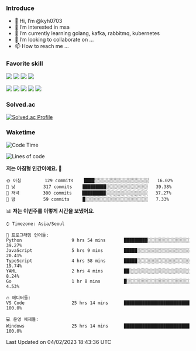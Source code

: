 ### Introduce

<!---
kyh0703/kyh0703 is a ✨ special ✨ repository because its `README.md` (this file) appears on your GitHub profile.
You can click the Preview link to take a look at your changes.
--->

- 👋 Hi, I’m @kyh0703
- 👀 I’m interested in msa
- 🌱 I’m currently learning golang, kafka, rabbitmq, kubernetes
- 💞️ I’m looking to collaborate on ...
- 📫 How to reach me ...



### Favorite skill

<img src="https://img.shields.io/badge/C-000000?style=flat&logo=c&logoColor=A8B9CC" /> <img src="https://img.shields.io/badge/C++-000000?style=flat&logo=c%2B%2B&logoColor=00599C" /> <img src="https://img.shields.io/badge/Go-000000?style=flat&logo=go&logoColor=00ADD8" /> <img src="https://img.shields.io/badge/nodejs-000000?style=flat&logo=node.js&logoColor=A8B9CC" />

<img src="https://img.shields.io/badge/Docker-000000?style=flat&logo=docker&logoColor=2496ED"/> <img src="https://img.shields.io/badge/Kubernetes-000000?style=flat&logo=kubernetes&logoColor=326CE5"/> <img src="https://img.shields.io/badge/rancher-000000?style=flat&logo=rancher&logoColor=0075A8"/> <img src="https://img.shields.io/badge/harbor-000000?style=flat&logo=harbor&logoColor=60B932"/> <img src="https://img.shields.io/badge/ceph-000000?style=flat&logo=ceph&logoColor=EF5C55"/>

### Solved.ac

[![Solved.ac Profile](http://mazassumnida.wtf/api/generate_badge?boj=kyh0703)](https://solved.ac/kyh0703)

### Waketime

<!--START_SECTION:waka-->
![Code Time](http://img.shields.io/badge/Code%20Time-1%2C561%20hrs%2052%20mins-blue)

![Lines of code](https://img.shields.io/badge/%EC%A0%80%EB%8A%94%20%EC%97%AC%ED%83%9C%EA%B9%8C%EC%A7%80%20-2%20Million%20%EC%A4%84%EC%9D%98%20%EC%BD%94%EB%93%9C%EB%A5%BC%20%EC%9E%91%EC%84%B1%ED%96%88%EC%96%B4%EC%9A%94.-blue)

**저는 아침형 인간이에요. 🐤** 

```text
🌞 아침         129 commits    ████░░░░░░░░░░░░░░░░░░░░░   16.02% 
🌆 낮　         317 commits    █████████░░░░░░░░░░░░░░░░   39.38% 
🌃 저녁         300 commits    █████████░░░░░░░░░░░░░░░░   37.27% 
🌙 밤　         59 commits     █░░░░░░░░░░░░░░░░░░░░░░░░   7.33%

```


📊 **저는 이번주를 이렇게 시간을 보냈어요.** 

```text
⌚︎ Timezone: Asia/Seoul

💬 프로그래밍 언어들: 
Python                   9 hrs 54 mins       █████████░░░░░░░░░░░░░░░░   39.27% 
JavaScript               5 hrs 9 mins        █████░░░░░░░░░░░░░░░░░░░░   20.41% 
TypeScript               4 hrs 58 mins       █████░░░░░░░░░░░░░░░░░░░░   19.74% 
YAML                     2 hrs 4 mins        ██░░░░░░░░░░░░░░░░░░░░░░░   8.24% 
Go                       1 hr 8 mins         █░░░░░░░░░░░░░░░░░░░░░░░░   4.53%

🔥 에디터들: 
VS Code                  25 hrs 14 mins      █████████████████████████   100.0%

💻 운영 체제들: 
Windows                  25 hrs 14 mins      █████████████████████████   100.0%

```


 Last Updated on 04/02/2023 18:43:36 UTC
<!--END_SECTION:waka-->
